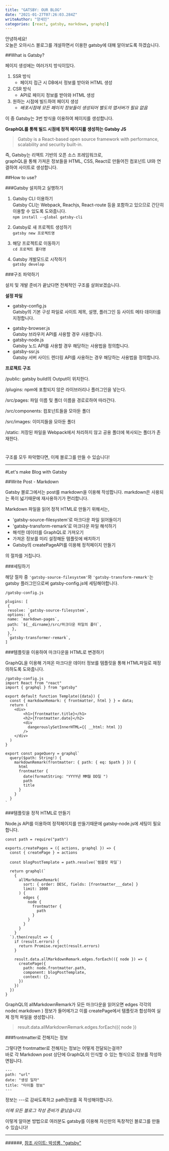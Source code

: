 ```yaml
---
title: "GATSBY: OUR BLOG"
date: "2021-01-27T07:26:03.284Z"
writeAuthor: "양세민"
categories: [react, gatsby, markdown, graphql]
---
```


안녕하세요!  
오늘은 오아시스 블로그를 개설하면서 이용한 gatsby에 대해 알아보도록 하겠습니다.

##What is Gatsby?

페이지 생성에는 여러가지 방식이있다.

1. SSR 방식
   - 페이지 접근 시 DB에서 정보를 받아와 HTML 생성
2. CSR 방식
   - API로 페이지 정보를 받아와 HTML 생성
3. 원하는 시점에 빌드하여 페이지 생성
   - _배포시점에 모든 페이지 정보들이 생성되어 별도의 앱서버가 필요 없음_

이 중 Gatsby는 3번 방식을 이용하여 페이지를 생성합니다.

**GraphQL를 통해 빌드 시점에 정적 페이지를 생성하는 Gatsby JS**

> Gatsby is a React-based open source framework with performance, scalability and security built-in.

즉, Gatsby는 리액트 기반의 오픈 소스 프레임워크로,  
graphQL을 통해 가져온 정보들을 HTML, CSS, React로 만들어진 컴포넌트 UI와 연결하여 사이트로 생성합니다.

##How to use?

###Gatsby 설치하고 실행하기

1. Gatsby CLI 이용하기  
   Gatsby CLI는 Webpack, Reachjs, React-route 등을 포함하고 있으므로 간단히 이용할 수 있도록 도와줍니다.  
   `npm install --global gatsby-cli`

2) Gatsby로 새 프로젝트 생성하기  
   `gatsby new 프로젝트명`

3) 해당 프로젝트로 이동하기  
   `cd 프로젝트 폴더명`

4) Gatsby 개발모드로 시작하기  
   `gatsby develop`

###구조 파악하기

설치 및 개발 준비가 끝났다면 전체적인 구조를 살펴보겠습니다.

**설정 파일**

- gatsby-config.js  
  Gatsby의 기본 구성 파일로 사이트 제목, 설명, 플러그인 등 사이트 메타 데이터를 지정합니다.

* gatsby-browser.js  
  Gatsby 브라우저 API를 사용할 경우 사용합니다.
* gatsby-node.js  
  Gatsby 노드 API를 사용할 경우 해당하는 사용법을 정의합니다.
* gatsby-ssr.js  
  Gatsby 서버 사이드 렌더링 API를 사용하는 경우 해당하는 사용법을 정의합니다.

**프로젝트 구조**

/public: gatsby build의 Output이 위치한다.

/plugins: npm에 포함되지 않은 라이브러리나 플러그인을 넣는다.

/src/pages: 파일 이름 및 폴더 이름을 경로로하여 따라간다.

/src/components: 컴포넌트들을 모아둔 폴더

/src/images: 이미지들을 모아둔 폴더

/static: 저장된 파일을 Webpack에서 처리하지 않고 공용 폴더에 복사되는 폴더가 존재한다.

#

구조를 모두 파악했다면, 이제 블로그를 만들 수 있습니다!

---

#Let's make Blog with Gatsby

##Write Post - Markdown

Gatsby 블로그에서는 post를 markdown을 이용해 작성합니다.
markdown은 사용되는 폭이 넓기때문에 재사용하기가 편리합니다.

Markdown 파일을 읽어 정적 HTML로 만들기 위해서는,

- 'gatsby-source-filesystem'로 마크다운 파일 읽어들이기
- 'gatsby-transform-remark'로 마크다운 파일 해석하기
- 해석한 데이터를 GraphQL로 가져오기
- 가져온 정보를 미리 설정해둔 템플릿에 배치하기
- Gatsby의 createPageAPI를 이용해 정적페이지 만들기

의 절차를 거칩니다.

###세팅하기

해당 절차 중 `'gatsby-source-filesystem'`와 `'gatsby-transform-remark'`는 gatsby 플러그인으로써 gatsby-config.js에 세팅해야합니다.

```
/gatsby-config.js

plugins: [
 {
 resolve: `gatsby-source-filesystem`,
 options: {
 name: `markdown-pages`,
 path: `${__dirname}/src/마크다운 파일의 폴더`,
   },
 },
 `gatsby-transformer-remark`,
]
```

###템플릿을 이용하여 마크다운을 HTML로 변경하기

GraphQL을 이용해 가져온 마크다운 데이터 정보를 템플릿을 통해 HTML파일로 재정의하도록 도와줍니다.

```
/gatsby-config.js
import React from "react"
import { graphql } from "gatsby"

export default function Template({data}) {
  const { markdownRemark: { frontmatter, html } } = data;
  return (
    <div>
        <h1>{frontmatter.title}</h1>
        <h2>{frontmatter.date}</h2>
        <div
          dangerouslySetInnerHTML={{ __html: html }}
        />
    </div>
  )
}

export const pageQuery = graphql`
  query($path: String!) {
    markdownRemark(frontmatter: { path: { eq: $path } }) {
      html
      frontmatter {
        date(formatString: "YYYY년 MM월 DD일 ")
        path
        title
      }
    }
  }
`
```

###템플릿을 정적 HTML로 만들기

Node.js API를 이용하여 정적페이지를 만들기때문에 gatsby-node.js에 세팅이 필요합니다.

```
const path = require("path")

exports.createPages = ({ actions, graphql }) => {
  const { createPage } = actions

  const blogPostTemplate = path.resolve(`템플릿 파일`)

  return graphql(`
    {
      allMarkdownRemark(
        sort: { order: DESC, fields: [frontmatter___date] }
        limit: 1000
      ) {
        edges {
          node {
            frontmatter {
              path
            }
          }
        }
      }
    }
  `).then(result => {
    if (result.errors) {
      return Promise.reject(result.errors)
    }

    result.data.allMarkdownRemark.edges.forEach(({ node }) => {
      createPage({
        path: node.frontmatter.path,
        component: blogPostTemplate,
        context: {},
      })
    })
  })
}
```

GraphQL의 allMarkdownRemark가 모든 마크다운을 읽어오면 edges 각각의 node( markdown ) 정보가 들어에가고 이를 createPage에서 템플릿과 합성하여 실제 정적 파일을 생성합니다.

> result.data.allMarkdownRemark.edges.forEach(({ node })

###frontmatter로 전해지는 정보

그렇다면 frontmatter로 전해지는 정보는 어떻게 전달되는걸까?  
바로 각 Markdown post 상단에 GraphQL이 인식할 수 있는 형식으로 정보를 작성하면됩니다.

```
---
path: "url"
date: "생성 일자"
title: "타이틀 정보"
---
```

정보는 ---로 감싸도록하고 path정보를 꼭 작성해야합니다.

_이제 모든 블로그 작성 준비가 끝났습니다._

이렇게 알아본 방법으로 여러분도 gatsby를 이용해 자신만의 독창적인 블로그를 만들 수 있습니다!

---

######, [참조 사이트: 박성룡, "gatsby"](https://pks2974.medium.com/gatsby-%EB%A1%9C-blog-%EB%A7%8C%EB%93%A4%EA%B8%B0-ac3eed48e068)
